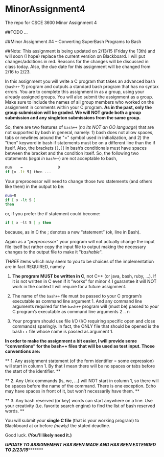 # MinorAssignment4
The repo for CSCE 3600 Minor Assignment 4

##TODO
...

##Minor Assignment #4 – Converting SuperBash Programs to Bash

##Note: This assignment is being updated on 2/13/15 (Friday the 13th) and will soon (I hope) replace the current version on Blackboard.  I will put changes/additions in red.  Reasons for the changes will be discussed in class today.  Also, the due date for this assignment will be changed from 2/16 to 2/23.

In this assignment you will write a C program that takes an advanced  bash (`bash++` ?) program and outputs a standard bash program that has no syntax errors.  You are to complete this assignment in as a group, using your already assigned groups.   You will also submit the assignment as a group.  Make sure to include the names of all group members who worked on the assignment in comments within your C program. **As in the past, only the group submission will be graded.  We will NOT grade both a group submission and any singleton submissions from the same group.**

So, there are two features of `bash++` (*no its NOT an OO language*) that are not supported by bash in general, namely: 1) bash does not allow spaces, tabs or newlines around the "=" symbol used in initialization,  and 2) the "then" keyword in bash if statements must be on a different line than the if itself. Also, the brackets (`[,]`) in bash’s conditionals must have spaces between the bracket and the condition itself.  So, the following two statements  (*legal in `bash++`*) are not acceptable to bash,

```bash
num    =                0            
if [x -lt 5] then ...
```

Your preprocessor will need to change those two statements  (and others like them) in the output to be:

```bash
num=0
if [ x -lt 5 ]
then
```

or, if you prefer the if statement could become:

```bash
if [ x –lt 5 ] ; then
```

because, as in C the ; denotes a new “statement” (ok, line in Bash).

Again as a "*preprocessor*" your program will not actually change the input file itself but rather copy the input file to output making the necessary changes to the output file to make it "*bashable*".

*THREE* items which may seem to you to be choices of the implementation are in fact REQUIRED, namely

1. **The program MUST be written in C**, not C++ (or java, bash, ruby, …).   If it is not written in C even if it “works” for minor 4 I guarantee it will NOT work in the context I will require for a future assignment.

2. The name of the `bash++` file must be passed to your C program’s executable as command line argument 1.   And any command line arguments required for the `bash++` program will (must be) passed to your C program’s executable as command line arguments 2 .. n

3. Your program should use file I/O  (I/O requiring specific open and close commands) sparingly.  In fact, the ONLY file that should be opened is the bash++ file whose name is passed as argument 1.

  **In order to make the assignment a bit easier, I will provide some “conventions” for the bash++ files that will be used as test input.   Those conventions are:**

**  1. Any assignment statement (of the form identifier    =    some expression) will start in column 1.   By that I mean there will be no spaces or tabs before the start of the identifier. **

**  2. Any Unix commands (ls, wc, …) will NOT start in column 1, so there will be spaces before the name of the command.  There is one exception.  Echo may have spaces in front of it, but won’t necessarily have them. **

**  3. Any bash reserved (or key) words can start anywhere on a line.   Use your creativity (i.e. favorite search engine) to find the list of bash reserved words. **

You will submit your **single C file** (that is your working program) to Blackboard at or before *(newly)* the stated deadline.

Good luck. **(You'll likely need it.)**

*************************UPDATE TO ASSIGNEMENT HAS BEEN MADE AND HAS BEEN EXTENDED TO 2/23/15********************************
